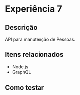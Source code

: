 # Experiência 7

## Descrição

API para manutenção de Pessoas.

## Itens relacionados

- Node.js
- GraphQL

## Como testar

